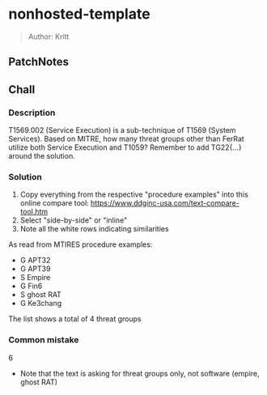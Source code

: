 # nonhosted-template
> Author: Kritt

## PatchNotes

## Chall
### Description
T1569.002 (Service Execution) is a sub-technique of T1569 (System Services). 
Based on MITRE, how many threat groups other than FerRat utilize both Service Execution and T1059?
Remember to add TG22{...} around the solution.

### Solution
1. Copy everything from the respective "procedure examples" into this online compare tool: https://www.ddginc-usa.com/text-compare-tool.htm
2. Select "side-by-side" or "inline"
3. Note all the white rows indicating similarities

As read from MTIRES procedure examples:
* G APT32
* G APT39
* S Empire
* G Fin6
* S ghost RAT 
* G Ke3chang

The list shows a total of 4 threat groups

### Common mistake
6
- Note that the text is asking for threat groups only, not software (empire, ghost RAT)
